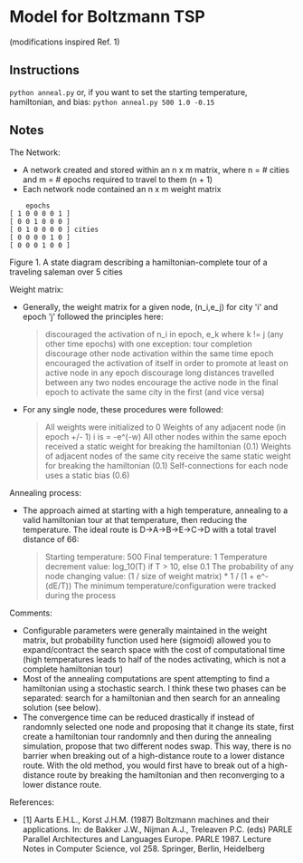 # Model for Boltzmann TSP
(modifications inspired Ref. 1)

## Instructions
`python anneal.py`
or, if you want to set the starting temperature, hamiltonian, and bias:
`python anneal.py 500 1.0 -0.15`

## Notes
The Network:
- A network created and stored within an n x m matrix, where n = # cities and m = # epochs required to travel to them (n + 1)
- Each network node contained an n x m weight matrix
```   
    epochs
[ 1 0 0 0 0 1 ]
[ 0 0 1 0 0 0 ]
[ 0 1 0 0 0 0 ] cities
[ 0 0 0 0 1 0 ]
[ 0 0 0 1 0 0 ]
```
Figure 1. A state diagram describing a hamiltonian-complete tour of a traveling saleman over 5 cities

Weight matrix:
- Generally, the weight matrix for a given node, (n_i,e_j) for city 'i' and epoch 'j' followed the principles here:
    > discouraged the activation of n_i in epoch, e_k where k != j (any other time epochs) with one exception: tour completion
    > discourage other node activation within the same time epoch
    > encouraged the activation of itself in order to promote at least on active node in any epoch
    > discourage long distances travelled between any two nodes
    > encourage the active node in the final epoch to activate the same city in the first (and vice versa)
- For any single node, these procedures were followed:
    > All weights were initialized to 0
    > Weights of any adjacent node (in epoch +/- 1) i is = -e^(-w)
    > All other nodes within the same epoch received a static weight for breaking the hamiltonian (0.1)
    > Weights of adjacent nodes of the same city receive the same static weight for breaking the hamiltonian (0.1)
    > Self-connections for each node uses a static bias (0.6)

Annealing process:
- The approach aimed at starting with a high temperature, annealing to a valid hamiltonian tour at that temperature, then reducing the temperature. The ideal route is D->A->B->E->C->D with a total travel distance of 66:
    > Starting temperature: 500
    > Final temperature: 1
    > Temperature decrement value: log_10(T) if T > 10, else 0.1
    > The probability of any node changing value: (1 / size of weight matrix) * 1 / (1 + e^-(dE/T))
    > The minimum temperature/configuration were tracked during the process

Comments:
 - Configurable parameters were generally maintained in the weight matrix, but probability function used here (sigmoid) allowed you to expand/contract the search space with the cost of computational time (high temperatures leads to half of the nodes activating, which is not a complete hamiltonian tour)
 - Most of the annealing computations are spent attempting to find a hamiltonian using a stochastic search. I think these two phases can be separated: search for a hamiltonian and then search for an annealing solution (see below).
 - The convergence time can be reduced drastically if instead of randomnly selected one node and proposing that it change its state, first create a hamiltonian tour randomnly and then during the annealing simulation, propose that two different nodes swap. This way, there is no barrier when breaking out of a high-distance route to a lower distance route. With the old method, you would first have to break out of a high-distance route by breaking the hamiltonian and then reconverging to a lower distance route.
 
References:
- [1] Aarts E.H.L., Korst J.H.M. (1987) Boltzmann machines and their applications. In: de Bakker J.W., Nijman A.J., Treleaven P.C. (eds) PARLE Parallel Architectures and Languages Europe. PARLE 1987. Lecture Notes in Computer Science, vol 258. Springer, Berlin, Heidelberg
